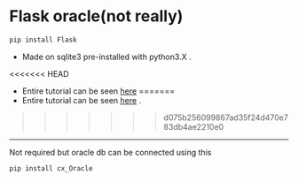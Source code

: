 # Flask oracle(not really)

```python 
pip install Flask
```
- Made on sqlite3 pre-installed with python3.X .

<<<<<<< HEAD
- Entire tutorial can be seen 
[here](http://flask.pocoo.org/docs/1.0/tutorial/factory/)
=======
- Entire tutorial can be seen [here](http://flask.pocoo.org/docs/1.0/tutorial/factory/) .
>>>>>>> d075b256099867ad35f24d470e783db4ae2210e0


___


Not required but oracle db can be connected using this
```python 
pip install cx_Oracle
```


